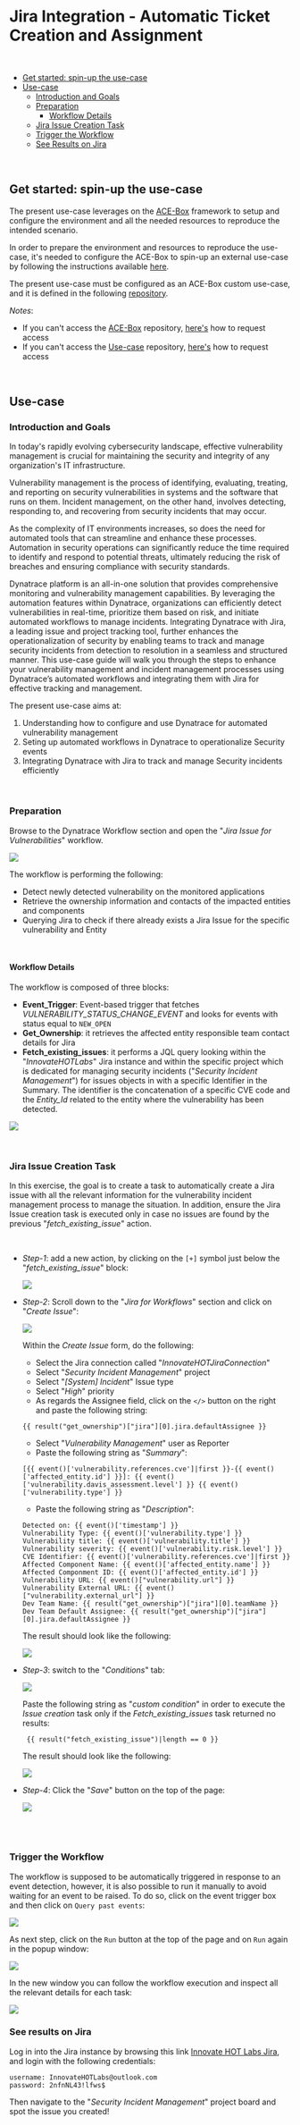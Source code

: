 # Jira Integration - Automatic Ticket Creation and Assignment

<br>

- [Get started: spin-up the use-case](#get-started-spin-up-the-use-case)
- [Use-case](#use-case)
  - [Introduction and Goals](#introduction-and-goals)
  - [Preparation](#preparation)
    - [Workflow Details](#workflow-details)
  - [Jira Issue Creation Task](#jira-issue-creation-task)
  - [Trigger the Workflow](#trigger-the-workflow)
  - [See Results on Jira](#see-results-on-jira)

<br>

## Get started: spin-up the use-case
The present use-case leverages on the [ACE-Box](https://github.com/Dynatrace/ace-box/tree/dev) framework to setup and configure the environment and all the needed resources to reproduce the intended scenario.

In order to prepare the environment and resources to reproduce the use-case, it's needed to configure the ACE-Box to spin-up an external use-case by following the instructions available [here](https://github.com/Dynatrace/ace-box/blob/dev/Readme.md).

The present use-case must be configured as an ACE-Box custom use-case, and it is defined in the following [repository](https://github.com/dynatrace-ace/ace-box-ext-demo-security-forensics.git).

*Notes*:
  - If you can't access the [ACE-Box](https://github.com/Dynatrace/ace-box/tree/dev) repository, [here's]() how to request access
  - If you can't access the [Use-case](https://github.com/dynatrace-ace/ace-box-ext-demo-security-forensics.git) repository, [here's]() how to request access

<br>

## Use-case 

### Introduction and Goals
In today's rapidly evolving cybersecurity landscape, effective vulnerability management is crucial for maintaining the security and integrity of any organization's IT infrastructure. 

Vulnerability management is the process of identifying, evaluating, treating, and reporting on security vulnerabilities in systems and the software that runs on them. Incident management, on the other hand, involves detecting, responding to, and recovering from security incidents that may occur.

As the complexity of IT environments increases, so does the need for automated tools that can streamline and enhance these processes. Automation in security operations can significantly reduce the time required to identify and respond to potential threats, ultimately reducing the risk of breaches and ensuring compliance with security standards.

Dynatrace platform is an all-in-one solution that provides comprehensive monitoring and vulnerability management capabilities. By leveraging the automation features within Dynatrace, organizations can efficiently detect vulnerabilities in real-time, prioritize them based on risk, and initiate automated workflows to manage incidents. Integrating Dynatrace with Jira, a leading issue and project tracking tool, further enhances the operationalization of security by enabling teams to track and manage security incidents from detection to resolution in a seamless and structured manner.
This use-case guide will walk you through the steps to enhance your vulnerability management and incident management processes using Dynatrace’s automated workflows and integrating them with Jira for effective tracking and management.

The present use-case aims at:
1. Understanding how to configure and use Dynatrace for automated vulnerability management
2. Seting up automated workflows in Dynatrace to operationalize Security events
3. Integrating Dynatrace with Jira to track and manage Security incidents efficiently

<br>

### Preparation

Browse to the Dynatrace Workflow section and open the "_Jira Issue for Vulnerabilities_" workflow.

![](./images/hot-2-workflow.png)

The workflow is performing the following:
 - Detect newly detected vulnerability on the monitored applications
 - Retrieve the ownership information and contacts of the impacted entities and components
 - Querying Jira to check if there already exists a Jira Issue for the specific vulnerability and Entity

<br>

#### Workflow Details

The workflow is composed of three blocks:
- <b>Event_Trigger</b>: Event-based trigger that fetches _VULNERABILITY_STATUS_CHANGE_EVENT_ and looks for events with status equal to `NEW_OPEN`
- <b>Get_Ownership</b>: it retrieves the affected entity responsible team contact details for Jira
- <b>Fetch_existing_issues</b>: it performs a JQL query looking within the "_InnovateHOTLabs_" Jira instance and within the specific project which is dedicated for managing security incidents ("_Security Incident Management_") for issues objects in with a specific Identifier in the Summary. The identifier is the concatenation of a specific CVE code and the _Entity_Id_ related to the entity where the vulnerability has been detected.

![](./images/hot-2-workflow-details.png)

<br>

### Jira Issue Creation Task
In this exercise, the goal is to create a task to automatically create a Jira issue with all the relevant information for the vulnerability incident management process to manage the situation. In addition, ensure the Jira Issue creation task is executed only in case no issues are found by the previous "_fetch\_existing\_issue_" action.

<br>

- *Step-1*: add a new action, by clicking on the `[+]` symbol just below the "_fetch_existing_issue_" block:

  ![](./images/add-task.png)


- *Step-2*: Scroll down to the "_Jira for Workflows_" section and click on "_Create Issue_":

  ![](./images/create-jira-issue.png)

   Within the _Create Issue_ form, do the following:
	- Select the Jira connection called "_InnovateHOTJiraConnection_"
	- Select "_Security Incident Management_" project
	- Select "_\[System\] Incident_" Issue type
	- Select "_High_" priority
	- As regards the Assignee field, click on the `</>` button on the right and paste the following string:
  ```
  {{ result("get_ownership")["jira"][0].jira.defaultAssignee }}
  ```
 	- Select "_Vulnerability Management_" user as Reporter
	- Paste the following string as "_Summary_":
  ```
  [{{ event()['vulnerability.references.cve']|first }}-{{ event()['affected_entity.id'] }}]: {{ event()['vulnerability.davis_assessment.level'] }} {{ event()['vulnerability.type'] }}
  ```
	- Paste the following string as "_Description_":
  ```
  Detected on: {{ event()['timestamp'] }}
  Vulnerability Type: {{ event()['vulnerability.type'] }}
  Vulnerability title: {{ event()['vulnerability.title'] }}
  Vulnerability severity: {{ event()['vulnerability.risk.level'] }}
  CVE Identifier: {{ event()['vulnerability.references.cve']|first }}
  Affected Component Name: {{ event()['affected_entity.name'] }}
  Affected Componment ID: {{ event()['affected_entity.id'] }}
  Vulnerability URL: {{ event()["vulnerability.url"] }}
  Vulnerability External URL: {{ event()["vulnerability.external_url"] }}
  Dev Team Name: {{ result("get_ownership")["jira"][0].teamName }}
  Dev Team Default Assignee: {{ result("get_ownership")["jira"][0].jira.defaultAssignee }}
  ```

  The result should look like the following:

  ![](./images/jira-issue-creation-details.png)

- *Step-3*: switch to the "_Conditions_" tab:

  ![](./images/jira-condition-tab.png)

  Paste the following string as "_custom condition_" in order to execute the _Issue creation_ task only if the _Fetch_existing_issues_ task returned no results:
  ```
   {{ result("fetch_existing_issue")|length == 0 }}
  ```
 
  The result should look like the following:

  ![](./images/jira-condition-tab-recap.png)
  
- *Step-4*: Click the "_Save_" button on the top of the page:

  ![](./images/save-button.png)

<br><br>

### Trigger the Workflow

The workflow is supposed to be automatically triggered in response to an event detection, however, it is also possible to run it manually to avoid waiting for an event to be raised. 
To do so, click on the event trigger box and then click on `Query past events`:

![](./images/query-past-events.png)

As next step, click on the `Run` button at the top of the page and on `Run` again in the popup window:

![](./images/run-past-event.png)

In the new window you can follow the workflow execution and inspect all the relevant details for each task:

![](./images/workflow-execution.png)

### See results on Jira

Log in into the Jira instance by browsing this link [Innovate HOT Labs Jira](https://innovatehotlabs.atlassian.net/jira/your-work), and login with the following credentials:
```
username: InnovateHOTLabs@outlook.com
password: 2nfnNL43!lfws$
```

Then navigate to the "_Security Incident Management_" project board and spot the issue you created!